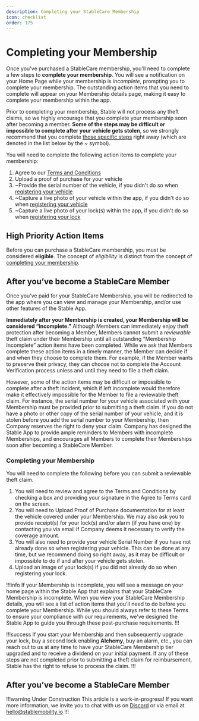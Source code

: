 ```yaml
---
description: Completing your StableCare Membership
icon: checklist
order: 175
---
```


# Completing your Membership

Once you've purchased a StableCare membership, you'll need to complete a few steps to **complete your membership**. You will see a notification on your Home Page while your membership is *incomplete*, prompting you to complete your membership. The outstanding action items that you need to complete will appear on your Membership details page, making it easy to complete your membership within the app.

Prior to completing your membership, Stable will not process any theft claims, so we highly encourage that you complete your membership soon after becoming a member. **Some of the steps may be difficult or impossible to complete after your vehicle gets stolen**, so we strongly recommend that you complete [those specific steps](#high-priority-action-items) right away (which are denoted in the list below by the ~ symbol). 

You will need to complete the following action items to complete your membership:

1. Agree to our [Terms and Conditions](terms-and-conditions.md)
2. Upload a proof of purchase for your vehicle
3. ~Provide the serial number of the vehicle, if you didn't do so when [registering your vehicle](../overview/account-setup.md#registering-your-vehicle)
4. ~Capture a live photo of your vehicle within the app, if you didn't do so when [registering your vehicle](../overview/account-setup.md#registering-your-vehicle)
5. ~Capture a live photo of your lock(s) within the app, if you didn't do so when [registering your lock](../overview/account-setup.md#registering-your-lock)

## High Priority Action Items


Before you can purchase a StableCare membership, you must be considered **eligible**. The concept of *eligibility* is distinct from the concept of [completing your membership]().


## After you’ve become a StableCare Member

Once you’ve paid for your StableCare Membership, you will be redirected to the app where you can view and manage your Membership, and/or use other features of the Stable App.

**Immediately after your Membership is created, your Membership will be considered “incomplete.”**  Although Members can immediately enjoy theft protection after becoming a Member, Members cannot submit a *reviewable* theft claim under their Membership until all outstanding “Membership Incomplete” action items have been completed.  While we ask that Members complete these action items in a timely manner, the Member can decide if and when they choose to complete them.  For example, if the Member wants to preserve their privacy, they can choose not to complete the Account Verification process unless and until they need to file a theft claim.

However, some of the action items may be difficult or impossible to complete after a theft incident, which if left incomplete would therefore make it effectively impossible for the Member to file a reviewable theft claim.  For instance, the serial number for your vehicle associated with your Membership must be provided prior to submitting a theft claim.  If you do not have a photo or other copy of the serial number of your vehicle, and it is stolen before you add the serial number to your Membership, then Company reserves the right to deny your claim.  Company has designed the Stable App to provide ample reminders to Members with incomplete Memberships, and encourages all Members to complete their Memberships soon after becoming a StableCare Member.

### Completing your Membership

You will need to complete the following before you can submit a reviewable theft claim.

1. You will need to review and agree to the Terms and Conditions by checking a box and providing your signature in the Agree to Terms card on the screen.
2. You will need to Upload Proof of Purchase documentation for at least the vehicle covered under your Membership.  We may also ask you to provide receipt(s) for your lock(s) and/or alarm (if you have one) by contacting you via email if Company deems it necessary to verify the coverage amount.
3. You will also need to provide your vehicle Serial Number if you have not already done so when registering your vehicle. This can be done at any time, but we recommend doing so right away, as it may be difficult or impossible to do if and after your vehicle gets stolen.
4. Upload an image of your lock(s) if you did not already do so when registering your lock.

!!!info
If your Membership is incomplete, you will see a message on your home page within the Stable App that explains that your StableCare Membership is incomplete. When you view your StableCare Membership details, you will see a list of action items that you'll need to do before you complete your Membership. While you should always refer to these Terms to ensure your compliance with our requirements, we've designed the Stable App to guide you through these post-purchase requirements.
!!!

!!!success
If you start your Membership and then subsequently upgrade your lock, buy a second lock enabling **Alchemy**, buy an alarm, etc., you can reach out to us at any time to have your StableCare Membership tier upgraded and to receive a dividend on your initial payment. If any of these steps are not completed prior to submitting a theft claim for reimbursement, Stable has the right to refuse to process the claim.
!!!


## After you’ve become a StableCare Member

!!!warning Under Construction
This article is a work-in-progress! If you want more information, we invite you to chat with us on [Discord](https://discord.gg/sVQ8yfA8yB) or via email at hello@stablemobility.io
!!!
